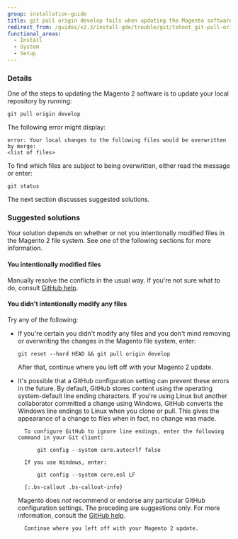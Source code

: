 ```yaml
---
group: installation-guide
title: git pull origin develop fails when updating the Magento software
redirect_from: /guides/v2.3/install-gde/trouble/git/tshoot_git-pull-origin.html
functional_areas:
  - Install
  - System
  - Setup
---
```


### Details

One of the steps to updating the Magento 2 software is to update your local repository by running:

```
git pull origin develop
```

The following error might display:

```
error: Your local changes to the following files would be overwritten by merge:
<list of files>
```

To find which files are subject to being overwritten, either read the message or enter:

```
git status
```

The next section discusses suggested solutions.

### Suggested solutions

Your solution depends on whether or not you intentionally modified files in the Magento 2 file system. See one of the following sections for more information.

#### You intentionally modified files

Manually resolve the conflicts in the usual way. If you're not sure what to do, consult [GitHub help](https://help.github.com/).

#### You didn't intentionally modify any files

Try any of the following:

* If you're certain you didn't modify any files and you don't mind removing or overwriting the changes in the Magento file system, enter:

  ```
  git reset --hard HEAD && git pull origin develop
  ```

  After that, continue where you left off with your Magento 2 update.

* It's possible that a GitHub configuration setting can prevent these errors in the future. By default, GitHub stores content using the operating system-default line ending characters. If you're using Linux but another collaborator committed a change using Windows, GitHub converts the Windows line endings to Linux when you clone or pull. This gives the appearance of a change to files when in fact, no change was made.

  ```
  	To configure GitHub to ignore line endings, enter the following command in your Git client:

  		git config --system core.autocrlf false

  	If you use Windows, enter:

  		git config --system core.eol LF

  	{:.bs-callout .bs-callout-info}
  ```

  Magento does <em>not</em> recommend or endorse any particular GitHub configuration settings. The preceding are suggestions only. For more information, consult the [GitHub help](https://help.github.com/).

  ```
  	Continue where you left off with your Magento 2 update.
  ```

